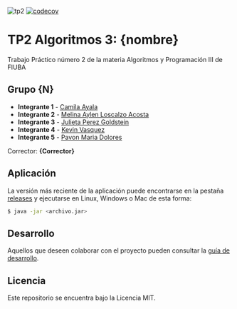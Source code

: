 ![tp2](https://github.com/Dolo-pavon01/gpsChallenge/actions/workflows/build.yml/badge.svg) [![codecov](https://codecov.io/gh/Dolo-pavon01/gpsChallenge/branch/master/graph/badge.svg)](https://codecov.io/gh/Dolo-pavon01/gpsChallenge)

# TP2 Algoritmos 3: {nombre} 

Trabajo Práctico número 2 de la materia Algoritmos y Programación III de FIUBA

## Grupo {N}

* **Integrante 1** - [Camila Ayala](https://github.com/camilaayala01)
* **Integrante 2** - [Melina Aylen Loscalzo Acosta](https://github.com/Melulatana)
* **Integrante 3** - [Julieta Perez Goldstein](https://github.com/perezgjulieta)
* **Integrante 4** - [Kevin Vasquez](https://github.com/kaibakev1984)
* **Integrante 5** - [Pavon Maria Dolores](https://github.com/Dolo-pavon01)

Corrector: **{Corrector}**

## Aplicación

La versión más reciente de la aplicación puede encontrarse en la pestaña [releases](https://github.com/Dolo-pavon01/gpsChallenge/releases/latest) y ejecutarse en Linux, Windows o Mac de esta forma:

```bash
$ java -jar <archivo.jar>
```

## Desarrollo

Aquellos que deseen colaborar con el proyecto pueden consultar la [guía de desarrollo](./docs/Desarrollo.md).

## Licencia

Este repositorio se encuentra bajo la Licencia MIT.
